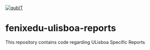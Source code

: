 [![qubIT](http://www.qub-it.com/cms/images/qubIT_logo_transparent_medium.png)](http://www.qub-it.com)

# fenixedu-ulisboa-reports
This repository contains code regarding ULisboa Specific Reports
